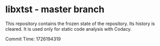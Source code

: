# libxtst - master branch

This repository contains the frozen state of the repository.
Its history is cleared. It is used only for static code
analysis with Codacy.

Commit Time: 1726194319